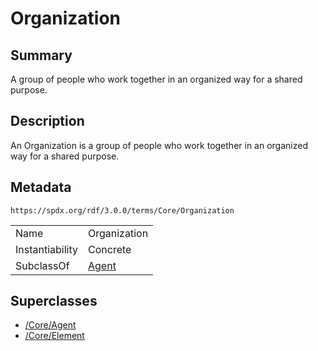<!-- Automatically generated by spec-parser v2.1.0 on 2024-06-17T15:44:58.460830+00:00 -->
<!-- SPDX-License-Identifier: Community-Spec-1.0 -->

# Organization

## Summary

A group of people who work together in an organized way for a shared purpose.


## Description

An Organization is a group of people who work together in an organized way for a shared purpose.


## Metadata

`https://spdx.org/rdf/3.0.0/terms/Core/Organization`


| | |
|---|---|
| Name | Organization |
| Instantiability | Concrete |
| SubclassOf | [Agent](../Classes/Agent.md) |


## Superclasses

* [/Core/Agent](../../Core/Classes/Agent.md)
* [/Core/Element](../../Core/Classes/Element.md)





